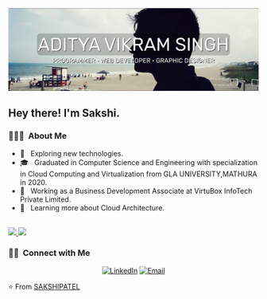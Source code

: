 <img src="https://raw.githubusercontent.com/AVS1508/AVS1508/master/assets/Aditya%20Vikram%20Singh%20Banner.png">

<h2> Hey there! I'm Sakshi.</h2>

<h3> 👨🏻‍💻 &nbsp;About Me </h3>

- 🤔 &nbsp; Exploring new technologies.
- 🎓 &nbsp; Graduated in Computer Science and Engineering with specialization in Cloud Computing and Virtualization from GLA UNIVERSITY,MATHURA in 2020.
- 💼 &nbsp; Working as a Business Development Associate at VirtuBox InfoTech Private Limited.
- 🌱 &nbsp; Learning more about Cloud Architecture.

<br/>

<a href="https://github.com/SAKSHIPATEL">
  <img height="180em" src="https://github-readme-stats.vercel.app/api?username=SAKSHIPATEL&theme=buefy&show_icons=true" />
  <img height="180em" src="https://github-readme-stats.vercel.app/api/top-langs/?username=SAKSHIPATEL&theme=buefy&layout=compact" />
</a>

<br/>

<h3> 🤝🏻 &nbsp;Connect with Me </h3>

<p align="center">
<a href="https://www.linkedin.com/in/sakshi-patel-51586014b//"><img alt="LinkedIn" src="https://img.shields.io/badge/LinkedIn-Aditya%20Vikram%20Singh-blue?style=flat-square&logo=linkedin"></a>
<a href="mailto:patelsakshi121@gmail.com"><img alt="Email" src="https://img.shields.io/badge/Email-avsingh@umass.edu-blue?style=flat-square&logo=gmail"></a>
</p>

⭐️ From [SAKSHIPATEL](https://github.com/SAKSHIPATEL)
